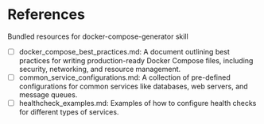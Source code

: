 # References

Bundled resources for docker-compose-generator skill

- [ ] docker_compose_best_practices.md: A document outlining best practices for writing production-ready Docker Compose files, including security, networking, and resource management.
- [ ] common_service_configurations.md: A collection of pre-defined configurations for common services like databases, web servers, and message queues.
- [ ] healthcheck_examples.md: Examples of how to configure health checks for different types of services.
